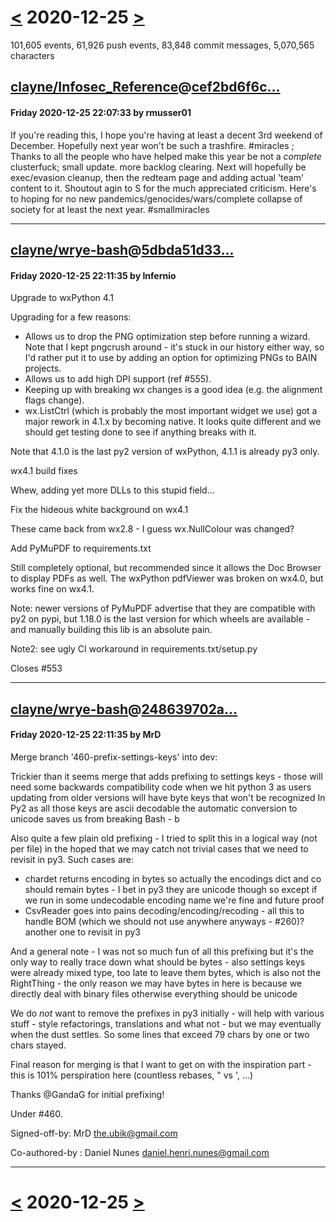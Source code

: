 # [<](2020-12-24.md) 2020-12-25 [>](2020-12-26.md)

101,605 events, 61,926 push events, 83,848 commit messages, 5,070,565 characters


## [clayne/Infosec_Reference](https://github.com/clayne/Infosec_Reference)@[cef2bd6f6c...](https://github.com/clayne/Infosec_Reference/commit/cef2bd6f6c2cbf3476f4b212b7c3c94adefc138e)
#### Friday 2020-12-25 22:07:33 by rmusser01

If you're reading this, I hope you're having at least a decent 3rd weekend of December. Hopefully next year won't be such a trashfire. #miracles ; Thanks to all the people who have helped make this year be not a _complete_ clusterfuck; small update. more backlog clearing. Next will hopefully be exec/evasion cleanup, then the redteam page and adding actual 'team' content to it. Shoutout agin to S for the much appreciated criticism. Here's to hoping for no new pandemics/genocides/wars/complete collapse of society for at least the next year. #smallmiracles

---
## [clayne/wrye-bash](https://github.com/clayne/wrye-bash)@[5dbda51d33...](https://github.com/clayne/wrye-bash/commit/5dbda51d336325daafe68f8e78db0d7d1869d18a)
#### Friday 2020-12-25 22:11:35 by Infernio

Upgrade to wxPython 4.1

Upgrading for a few reasons:
 - Allows us to drop the PNG optimization step before running a wizard.
   Note that I kept pngcrush around - it's stuck in our history either
   way, so I'd rather put it to use by adding an option for optimizing
   PNGs to BAIN projects.
 - Allows us to add high DPI support (ref #555).
 - Keeping up with breaking wx changes is a good idea (e.g. the
   alignment flags change).
 - wx.ListCtrl (which is probably the most important widget we use) got
   a major rework in 4.1.x by becoming native. It looks quite different
   and we should get testing done to see if anything breaks with it.

Note that 4.1.0 is the last py2 version of wxPython, 4.1.1 is already
py3 only.

wx4.1 build fixes

Whew, adding yet more DLLs to this stupid field...

Fix the hideous white background on wx4.1

These came back from wx2.8 - I guess wx.NullColour was changed?

Add PyMuPDF to requirements.txt

Still completely optional, but recommended since it allows the Doc
Browser to display PDFs as well. The wxPython pdfViewer was broken on
wx4.0, but works fine on wx4.1.

Note: newer versions of PyMuPDF advertise that they are compatible with
py2 on pypi, but 1.18.0 is the last version for which wheels are
available - and manually building this lib is an absolute pain.

Note2: see ugly CI workaround in requirements.txt/setup.py

Closes #553

---
## [clayne/wrye-bash](https://github.com/clayne/wrye-bash)@[248639702a...](https://github.com/clayne/wrye-bash/commit/248639702ac529c27ba5c6664d3307c2fb7cef11)
#### Friday 2020-12-25 22:11:35 by MrD

Merge branch '460-prefix-settings-keys' into dev:

Trickier than it seems merge that adds prefixing to settings keys - those
will need some backwards compatibility code when we hit python 3 as users
updating from older versions will have byte keys that won't be recognized
In Py2 as all those keys are ascii decodable the automatic conversion to
unicode saves us from breaking Bash - b

Also quite a few plain old prefixing - I tried to split this in a logical
way (not per file) in the hoped that we may catch not trivial cases that
we need to revisit in py3. Such cases are:

- chardet returns encoding in bytes so actually the encodings dict and
co should remain bytes - I bet in py3 they are unicode though so except
if we run in some undecodable encoding name we're fine and future proof
- CsvReader goes into pains decoding/encoding/recoding - all this to
handle BOM (which we should not use anywhere anyways - #260)? another one
to revisit in py3

And a general note - I was not so much fun of all this prefixing but it's
the only way to really trace down what should be bytes - also settings
keys were already mixed type, too late to leave them bytes, which is also
not the RightThing - the only reason we may have bytes in here is because
we directly deal with binary files otherwise everything should be unicode

We do *not* want to remove the prefixes in py3 initially - will help with
various stuff - style refactorings, translations and what not - but we
may eventually when the dust settles. So some lines that exceed 79 chars
by one or two chars stayed.

Final reason for merging is that I want to get on with the inspiration
part - this is 101% perspiration here (countless rebases, " vs ', ...)

Thanks @GandaG for initial prefixing!

Under #460.

Signed-off-by: MrD <the.ubik@gmail.com>

Co-authored-by : Daniel Nunes <daniel.henri.nunes@gmail.com>

---

# [<](2020-12-24.md) 2020-12-25 [>](2020-12-26.md)

